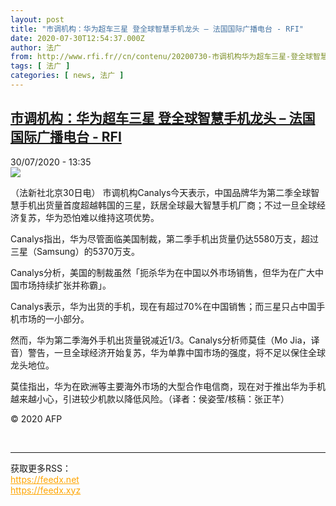 ```yaml
---
layout: post
title: "市调机构：华为超车三星 登全球智慧手机龙头 – 法国国际广播电台 - RFI"
date: 2020-07-30T12:54:37.000Z
author: 法广
from: http://www.rfi.fr//cn/contenu/20200730-市调机构华为超车三星-登全球智慧手机龙头
tags: [ 法广 ]
categories: [ news, 法广 ]
---
```

<!--1596113677000-->
[市调机构：华为超车三星 登全球智慧手机龙头 – 法国国际广播电台 - RFI](http://www.rfi.fr//cn/contenu/20200730-%E5%B8%82%E8%B0%83%E6%9C%BA%E6%9E%84%E5%8D%8E%E4%B8%BA%E8%B6%85%E8%BD%A6%E4%B8%89%E6%98%9F-%E7%99%BB%E5%85%A8%E7%90%83%E6%99%BA%E6%85%A7%E6%89%8B%E6%9C%BA%E9%BE%99%E5%A4%B4)
------

<div>
<div>30/07/2020 - 13:35</div><img src="https://s.rfi.fr/media/display/7b22d742-d25c-11ea-b5bc-005056bff430/w:310/p:16x9/eco0005b.200730193503.jpg"><div class="t-content__body u-clearfix"><div class="m-interstitial"></div><p>（法新社北京30日电）    市调机构Canalys今天表示，中国品牌华为第二季全球智慧手机出货量首度超越韩国的三星，跃居全球最大智慧手机厂商；不过一旦全球经济复苏，华为恐怕难以维持这项优势。</p><p>    Canalys指出，华为尽管面临美国制裁，第二季手机出货量仍达5580万支，超过三星（Samsung）的5370万支。</p><p>    Canalys分析，美国的制裁虽然「扼杀华为在中国以外市场销售，但华为在广大中国市场持续扩张并称霸」。</p><p>    Canalys表示，华为出货的手机，现在有超过70%在中国销售；而三星只占中国手机市场的一小部分。</p><p>    然而，华为第二季海外手机出货量锐减近1/3。Canalys分析师莫佳（Mo Jia，译音）警告，一旦全球经济开始复苏，华为单靠中国市场的强度，将不足以保住全球龙头地位。</p><p>    莫佳指出，华为在欧洲等主要海外市场的大型合作电信商，现在对于推出华为手机越来越小心，引进较少机款以降低风险。（译者：侯姿莹/核稿：张正芊）</p><p class="t-copyright">© 2020 AFP</p>        </div><br><hr><div>获取更多RSS：<br><a href="https://feedx.net" style="color:orange" target="_blank">https://feedx.net</a> <br><a href="https://feedx.xyz" style="color:orange" target="_blank">https://feedx.xyz</a><br></div>
</div>
